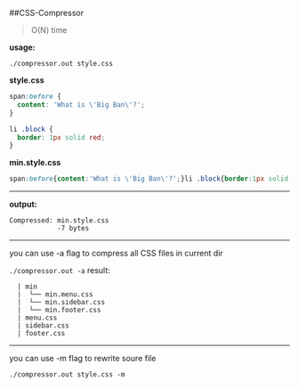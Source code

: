##CSS-Compressor
>O(N) time

**usage:**

`
./compressor.out style.css
`


**style.css**
```css
span:before {
  content: 'What is \'Big Ban\'?';
}

li .block {
  border: 1px solid red;
}
```

**min.style.css**
```css
span:before{content:'What is \'Big Ban\'?';}li .block{border:1px solid red;}
```

<hr>

**output:**
```
Compressed: min.style.css
            -7 bytes
```

<hr>
you can use -a flag to compress all CSS files in current dir

`
./compressor.out -a
`
result:
```
  | min
  |  └── min.menu.css
  |  └── min.sidebar.css
  |  └── min.footer.css
  | menu.css
  | sidebar.css
  | footer.css
```
<hr>

you can use -m flag to rewrite soure file

`
./compressor.out style.css -m
`
